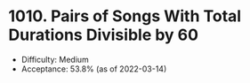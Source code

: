 # 1010. Pairs of Songs With Total Durations Divisible by 60
- Difficulty: Medium
- Acceptance: 53.8% (as of 2022-03-14)
